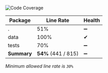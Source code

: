 ![Code Coverage](https://img.shields.io/badge/Code%20Coverage-54%25-yellow?style=flat)

Package | Line Rate | Health
-------- | --------- | ------
. | 51% | ➖
data | 100% | ✔
tests | 70% | ➖
**Summary** | **54%** (441 / 815) | ➖

_Minimum allowed line rate is `30%`_
